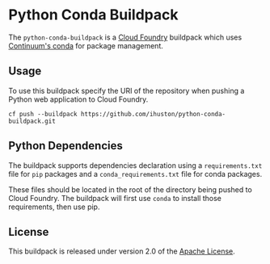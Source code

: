 # Python Conda Buildpack

The `python-conda-buildpack` is a [Cloud Foundry][] buildpack which uses [Continuum's conda][] for package management.


## Usage
To use this buildpack specify the URI of the repository when pushing a Python web application to Cloud Foundry.

    cf push --buildpack https://github.com/ihuston/python-conda-buildpack.git


## Python Dependencies
The buildpack supports dependencies declaration using a `requirements.txt` file  for `pip` packages and a `conda_requirements.txt` file for conda packages.

These files should be located in the root of the directory being pushed to Cloud Foundry. The buildpack will first use `conda` to install those requirements, then use pip.

## License
This buildpack is released under version 2.0 of the [Apache License](http://www.apache.org/licenses/LICENSE-2.0).

[Cloud Foundry]: http://www.cloudfoundry.com
[Continuum's conda]: http://conda.pydata.org/
